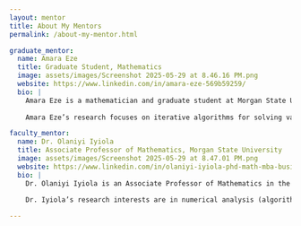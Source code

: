 ```yaml
---
layout: mentor
title: About My Mentors
permalink: /about-my-mentor.html

graduate_mentor:
  name: Amara Eze
  title: Graduate Student, Mathematics
  image: assets/images/Screenshot 2025-05-29 at 8.46.16 PM.png
  website: https://www.linkedin.com/in/amara-eze-569b59259/
  bio: |
    Amara Eze is a mathematician and graduate student at Morgan State University, where she serves as a Graduate Teaching Assistant and Research Assistant. Her academic and professional focus lies in mathematics, and she is actively involved in both instruction and research within her department.
    
    Amara Eze’s research focuses on iterative algorithms for solving variational inequalities and equilibrium problems. Her work, including applications in heart disease prediction, explores how mathematical optimization and AI can solve real-world challenges efficiently.

faculty_mentor:
  name: Dr. Olaniyi Iyiola
  title: Associate Professor of Mathematics, Morgan State University
  image: assets/images/Screenshot 2025-05-29 at 8.47.01 PM.png
  website: https://www.linkedin.com/in/olaniyi-iyiola-phd-math-mba-business-analytics-89073455/
  bio: |
    Dr. Olaniyi Iyiola is an Associate Professor of Mathematics in the Department of Mathematics at Morgan State University, MD. Dr. Iyiola has received several awards and recognitions including (i) Merit Award for Research (2020): Faculty Award (University wide), California University of Pennsylvania, PA, Outstanding teaching performance from the Dean, Arts & Sciences (Fall 2021 & 2022) for graduate level courses in Abstract Linear Algebra, Numerical Analysis and Matrix Theory & Applications. (ii) Most cited paper since 2019 “Projection methods with alternating inertial steps for variational inequalities: Weak and linear convergence,” 2022 in Applied Numerical Mathematics (Q1 with 19% acceptance rate), (iii) Ranked among top 2% (2022 and 2023) worldwide scientists by citations and other metrics compiled by Stanford University using Elsevier database. (iv) Mark Lawrence Teply Award - Outstanding Research Potential (2017), graduate student award, University of Wisconsin, Milwaukee, WI. (v) Morris and Miriam Marden Award - High Quality Research Paper (2016), graduate student award, University of Wisconsin, Milwaukee, WI.
    
    Dr. Iyiola’s research interests are in numerical analysis (algorithms & analysis for partial differential equations, integer and non-integer order), computational mathematics (simulations in application, PDE models, optimization), data science (data analytics, machine learning, deep learning and artificial intelligence), mathematical biology and nonlinear operator theory involving fixed point algorithms for solving variational inequality problems, optimization, equilibrium problems, and nonlinear integral equations. Dr. Iyiola has extensive experience in formulating optimization models in both finite and infinite dimensions. His current research involves the development of new types of iterative schemes for optimization problems that capture complexities of real-life applications. He also has experience in developing numerical algorithms for solving non-linear problems with complex domains including equations that are numerically unstable unless the step size is taken to be extremely small. Dr. Iyiola is an expert in data mining and machine learning with skills in SAS/SQL, JMP, R, MATLAB, Mathematica, Maple, Python, and Tableau.

---
```

